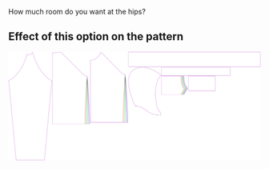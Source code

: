 
How much room do you want at the hips?


## Effect of this option on the pattern
![This image shows the effect of this option by superimposing several variants that have a different value for this option](hugo_hipsease_sample.svg "Effect of this option on the pattern")
